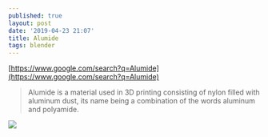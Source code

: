 ```yaml
---
published: true
layout: post
date: '2019-04-23 21:07'
title: Alumide
tags: blender 
---
```

[https://www.google.com/search?q=Alumide](https://www.google.com/search?q=Alumide)

> Alumide is a material used in 3D printing consisting of nylon filled with aluminum dust, its name being a combination of the words aluminum and polyamide.

![](https://www.nwrapidmfg.com/pub/photo/finishing-1-large.png)
